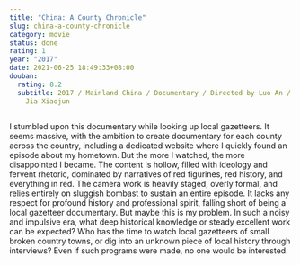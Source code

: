 ```yaml
---
title: "China: A County Chronicle"
slug: china-a-county-chronicle
category: movie
status: done
rating: 1
year: "2017"
date: 2021-06-25 18:49:33+08:00
douban:
  rating: 8.2
  subtitle: 2017 / Mainland China / Documentary / Directed by Luo An / Produced by
    Jia Xiaojun
---
```


I stumbled upon this documentary while looking up local gazetteers. It seems massive, with the ambition to create documentary for each county across the country, including a dedicated website where I quickly found an episode about my hometown. But the more I watched, the more disappointed I became. The content is hollow, filled with ideology and fervent rhetoric, dominated by narratives of red figurines, red history, and everything in red. The camera work is heavily staged, overly formal, and relies entirely on sluggish bombast to sustain an entire episode. It lacks any respect for profound history and professional spirit, falling short of being a local gazetteer documentary. But maybe this is my problem. In such a noisy and impulsive era, what deep historical knowledge or steady excellent work can be expected? Who has the time to watch local gazetteers of small broken country towns, or dig into an unknown piece of local history through interviews? Even if such programs were made, no one would be interested.

